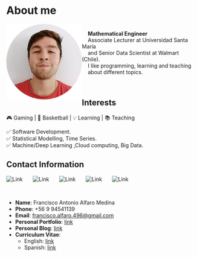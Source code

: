 # About me

<p>
<img src="images/yo.png" alt="Smiley face image"
style="float:left; width:200px; height:200px;">
<span style="vertical-align:bottom"> <br>
&nbsp &nbsp <strong> Mathematical Engineer </strong> <br>
&nbsp &nbsp Associate Lecturer at Universidad Santa María  <br>
&nbsp &nbsp and Senior Data Scientist  at Walmart (Chile). <br>
&nbsp &nbsp I like programming, learning and teaching <br>
&nbsp &nbsp about different topics.
</span>
</p>
&nbsp;

## Interests
🎮 Gaming | 🏀 Basketball | 💡 Learning | 📚 Teaching

✅ Software Development.  <br>
✅ Statistical Modelling, Time Series. <br> 
✅ Machine/Deep Learning ,Cloud computing, Big Data.

## Contact Information

<a href="https://github.com/fralfaro"><img alt="Link" src="https://cdn.worldvectorlogo.com/logos/github-icon-1.svg" style="float:left; padding-right:10px " width="60" height="50" ></a>
<a href="https://gitlab.com/fralfaro"><img alt="Link" src="https://cdn.worldvectorlogo.com/logos/gitlab.svg" style="float:left; padding-right:10px " width="60" height="50" ></a>
<a href="https://www.linkedin.com/in/faam/"><img alt="Link" src="https://cdn-icons-png.flaticon.com/512/174/174857.png" style="float:left; padding-right:10px " width="60" height="50" ></a>
<a href="https://www.kaggle.com/faamds"><img alt="Link" src="https://cdn4.iconfinder.com/data/icons/logos-and-brands/512/189_Kaggle_logo_logos-512.png" style="float:left; padding-right:10px " width="60" height="50" ></a>
<a href="https://medium.com/@fralfaro"><img alt="Link" src="https://cdn4.iconfinder.com/data/icons/social-media-circle-7/512/Medium_circle-512.png" style="float:left; padding-right:10px " width="60" height="50" ></a>
&nbsp;
&nbsp;

&nbsp;

- **Name**: Francisco Antonio Alfaro Medina
- **Phone**: +56 9 94541139
- **Email**: francisco.alfaro.496@gmail.com
- **Personal Portfolio**: [link](https://fralfaro.github.io/portfolio/)
- **Personal Blog**: [link](https://fralfaro.github.io/ds_blog/)
- **Curriculum Vitae**: 
    - English: [link](https://gitlab.com/fralfaro/cv/-/jobs/2912367658/artifacts/file/cv_english.pdf)
    - Spanish: [link](https://gitlab.com/fralfaro/cv/-/jobs/2912367658/artifacts/file/cv_spanish.pdf)

